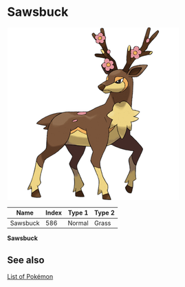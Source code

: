 # Sawsbuck


![Sawsbuck](images/586.png)

| **Name** | **Index** | **Type 1** | **Type 2** |
|----|----|----|----|
| Sawsbuck | 586 | Normal | Grass  |

**Sawsbuck** 

## See also

[List of Pokémon](../pokemon.md)
